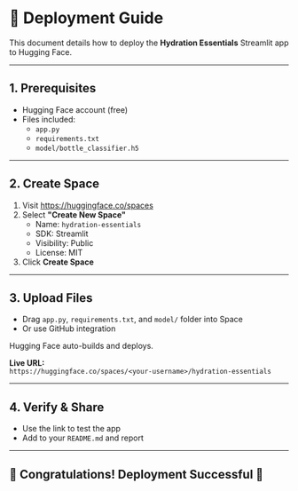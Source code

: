 # 🚀 Deployment Guide

This document details how to deploy the **Hydration Essentials** Streamlit app to Hugging Face.

---

## 1. Prerequisites
- Hugging Face account (free)
- Files included:
  - `app.py`
  - `requirements.txt`
  - `model/bottle_classifier.h5`

---

## 2. Create Space
1. Visit https://huggingface.co/spaces  
2. Select **"Create New Space"**
   - Name: `hydration-essentials`
   - SDK: Streamlit
   - Visibility: Public
   - License: MIT
3. Click **Create Space**

---

## 3. Upload Files
- Drag `app.py`, `requirements.txt`, and `model/` folder into Space
- Or use GitHub integration

Hugging Face auto-builds and deploys.

**Live URL:**  
`https://huggingface.co/spaces/<your-username>/hydration-essentials`

---

## 4. Verify & Share
- Use the link to test the app
- Add to your `README.md` and report

---

## 👏 Congratulations! Deployment Successful 🎉
